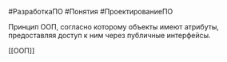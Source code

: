 #РазработкаПО #Понятия #ПроектированиеПО 

Принцип ООП, согласно которому объекты имеют атрибуты, предоставляя доступ к ним через публичные интерфейсы.

[[ООП]]